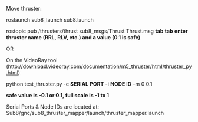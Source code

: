 Move thruster:

roslaunch sub8_launch sub8.launch

rostopic pub /thrusters/thrust sub8_msgs/Thrust Thrust.msg **tab** **tab** **enter thruster name (RRL, RLV, etc.) and a value (0.1 is safe)**

OR

On the VideoRay tool (http://download.videoray.com/documentation/m5_thruster/html/thruster_py.html)

python test_thruster.py -c **SERIAL PORT** -i **NODE ID** -m 0 0.1

**safe value is -0.1 or 0.1, full scale is -1 to 1**

Serial Ports & Node IDs are located at: Sub8/gnc/sub8_thruster_mapper/launch/thruster_mapper.launch